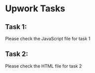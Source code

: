 # Upwork Tasks
## Task 1:
Please check the JavaScript file for task 1

## Task 2:
Please check the HTML file for task 2
